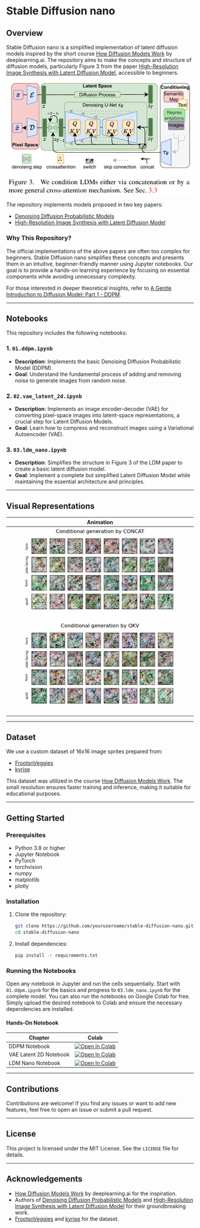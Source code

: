# Stable Diffusion nano

## Overview
Stable Diffusion nano is a simplified implementation of latent diffusion models inspired by the short course [How Diffusion Models Work](https://learn.deeplearning.ai/courses/diffusion-models/) by deeplearning.ai. The repository aims to make the concepts and structure of diffusion models, particularly Figure 3 from the paper [High-Resolution Image Synthesis with Latent Diffusion Model](https://arxiv.org/abs/2112.10752), accessible to beginners.

![Figure 3 from the LDM Paper](https://raw.githubusercontent.com/metamath1/stable-diffusion-nano/main/assets/ldm-figure3.png)

The repository implements models proposed in two key papers:
- [Denoising Diffusion Probabilistic Models](https://arxiv.org/abs/2006.11239)
- [High-Resolution Image Synthesis with Latent Diffusion Model](https://arxiv.org/abs/2112.10752)

### Why This Repository?
The official implementations of the above papers are often too complex for beginners. Stable Diffusion nano simplifies these concepts and presents them in an intuitive, beginner-friendly manner using Jupyter notebooks. Our goal is to provide a hands-on learning experience by focusing on essential components while avoiding unnecessary complexity.

For those interested in deeper theoretical insights, refer to [A Gentle Introduction to Diffusion Model: Part 1 - DDPM](https://metamath1.github.io/blog/posts/diffusion/ddpm_part1.html).

---

## Notebooks

This repository includes the following notebooks:

### 1. `01.ddpm.ipynb`
- **Description**: Implements the basic Denoising Diffusion Probabilistic Model (DDPM).
- **Goal**: Understand the fundamental process of adding and removing noise to generate images from random noise.

### 2. `02.vae_latent_2d.ipynb`
- **Description**: Implements an image encoder-decoder (VAE) for converting pixel-space images into latent-space representations, a crucial step for Latent Diffusion Models.
- **Goal**: Learn how to compress and reconstruct images using a Variational Autoencoder (VAE).

### 3. `03.ldm_nano.ipynb`
- **Description**: Simplifies the structure in Figure 3 of the LDM paper to create a basic latent diffusion model.
- **Goal**: Implement a complete but simplified Latent Diffusion Model while maintaining the essential architecture and principles.

---

## Visual Representations

| Animation                                                       |
|------------------------------------------------------------------|
| ![Concatenate](assets/LDM_CONCAT_VAE_4/ani_CONCAT_w5.gif)        |
| ![Multi-head Attention](assets/LDM_QKV_VAE_4/ani_QKV_w5.gif)                |


---

## Dataset
We use a custom dataset of 16x16 image sprites prepared from:
- [FrootsnVeggies](https://zrghr.itch.io/froots-and-veggies-culinary-pixels)
- [kyrise](https://kyrise.itch.io/)

This dataset was utilized in the course [How Diffusion Models Work](https://learn.deeplearning.ai/courses/diffusion-models/). The small resolution ensures faster training and inference, making it suitable for educational purposes.

---

## Getting Started
### Prerequisites
- Python 3.8 or higher
- Jupyter Notebook
- PyTorch
- torchvision
- numpy
- matplotlib
- plotly

### Installation
1. Clone the repository:
   ```bash
   git clone https://github.com/yourusername/stable-diffusion-nano.git
   cd stable-diffusion-nano
   ```
2. Install dependencies:
   ```bash
   pip install -r requirements.txt
   ```

### Running the Notebooks
Open any notebook in Jupyter and run the cells sequentially. Start with `01.ddpm.ipynb` for the basics and progress to `03.ldm_nano.ipynb` for the complete model. You can also run the notebooks on Google Colab for free. Simply upload the desired notebook to Colab and ensure the necessary dependencies are installed.

#### Hands-On Notebook

| Chapter                          | Colab                                                                 |
|----------------------------------|----------------------------------------------------------------------|
| DDPM Notebook                   | [![Open In Colab](https://colab.research.google.com/assets/colab-badge.svg)](https://colab.research.google.com/github/metamath1/stable-diffusion-nano/blob/main/01.ddpm.ipynb) |
| VAE Latent 2D Notebook          | [![Open In Colab](https://colab.research.google.com/assets/colab-badge.svg)](https://colab.research.google.com/github/metamath1/stable-diffusion-nano/blob/main/02.vae_latent_2d.ipynb) |
| LDM Nano Notebook               | [![Open In Colab](https://colab.research.google.com/assets/colab-badge.svg)](https://colab.research.google.com/github/metamath1/stable-diffusion-nano/blob/main/03.ldm_nano.ipynb) |

---

## Contributions
Contributions are welcome! If you find any issues or want to add new features, feel free to open an issue or submit a pull request.

---

## License
This project is licensed under the MIT License. See the `LICENSE` file for details.

---

## Acknowledgements
- [How Diffusion Models Work](https://learn.deeplearning.ai/courses/diffusion-models/) by deeplearning.ai for the inspiration.
- Authors of [Denoising Diffusion Probabilistic Models](https://arxiv.org/abs/2006.11239) and [High-Resolution Image Synthesis with Latent Diffusion Model](https://arxiv.org/abs/2112.10752) for their groundbreaking work.
- [FrootsnVeggies](https://zrghr.itch.io/froots-and-veggies-culinary-pixels) and [kyrise](https://kyrise.itch.io/) for the dataset.

